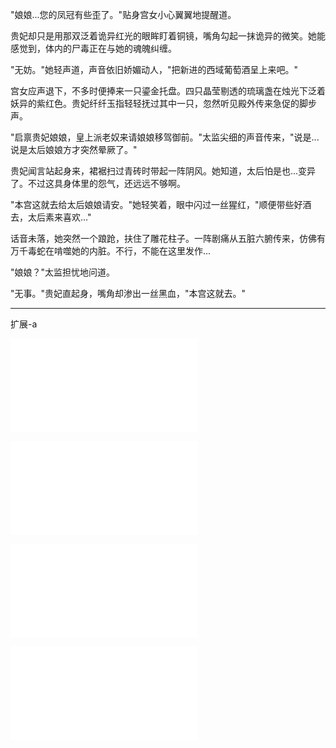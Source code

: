 "娘娘...您的凤冠有些歪了。"贴身宫女小心翼翼地提醒道。

贵妃却只是用那双泛着诡异红光的眼眸盯着铜镜，嘴角勾起一抹诡异的微笑。她能感觉到，体内的尸毒正在与她的魂魄纠缠。

"无妨。"她轻声道，声音依旧娇媚动人，"把新进的西域葡萄酒呈上来吧。"

宫女应声退下，不多时便捧来一只鎏金托盘。四只晶莹剔透的琉璃盏在烛光下泛着妖异的紫红色。贵妃纤纤玉指轻轻抚过其中一只，忽然听见殿外传来急促的脚步声。

"启禀贵妃娘娘，皇上派老奴来请娘娘移驾御前。"太监尖细的声音传来，"说是...说是太后娘娘方才突然晕厥了。"

贵妃闻言站起身来，裙裾扫过青砖时带起一阵阴风。她知道，太后怕是也...变异了。不过这具身体里的怨气，还远远不够啊。

"本宫这就去给太后娘娘请安。"她轻笑着，眼中闪过一丝猩红，"顺便带些好酒去，太后素来喜欢..."

话音未落，她突然一个踉跄，扶住了雕花柱子。一阵剧痛从五脏六腑传来，仿佛有万千毒蛇在啃噬她的内脏。不行，不能在这里发作...

"娘娘？"太监担忧地问道。

"无事。"贵妃直起身，嘴角却渗出一丝黑血，"本宫这就去。"

----
扩展-a

![](./191.md)


![](./0823/192.md)


![](./0823/193.md)


![](./0823/194.md)



